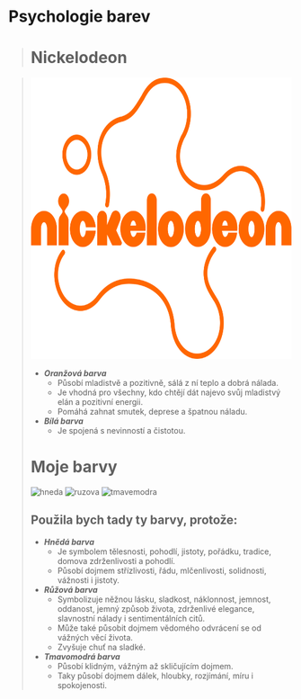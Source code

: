 # Psychologie barev
> # Nickelodeon 
>

> <img src="Nickelodeon.png" width="700" height="500">
>
> - ***Oranžová barva*** 
>     - Působí mladistvě a pozitivně, sálá z ní teplo a dobrá nálada. 
>     - Je vhodná pro všechny, kdo chtějí dát najevo svůj mladistvý elán a pozitivní energii. 
>     - Pomáhá zahnat smutek, deprese a špatnou náladu.
> - ***Bílá barva*** 
>     - Je spojená s nevinností a čistotou.
> 
>
> # Moje barvy
> ![hneda](https://placehold.co/300x300/472103/FFF)
> ![ruzova](https://placehold.co/300x300/F5A1BE/FFF)
> ![tmavemodra](https://placehold.co/300x300/1C2041/FFF)
>
> ## Použila bych tady ty barvy, protože:
> - ***Hnědá barva*** 
>     - Je symbolem tělesnosti, pohodlí, jistoty, pořádku, tradice, domova zdrženlivosti a pohodlí.
>     - Působí dojmem střízlivosti, řádu, mlčenlivosti, solidnosti, vážnosti i jistoty.
> - ***Růžová barva*** 
>     - Symbolizuje něžnou lásku, sladkost, náklonnost, jemnost, oddanost, jemný způsob života, zdrženlivé elegance, slavnostní nálady i sentimentálních citů.
>     - Může také působit dojmem vědomého odvrácení se od vážných věcí života.
>     - Zvyšuje chuť na sladké.
> - ***Tmavomodrá barva*** 
>     - Působí klidným, vážným až skličujícím dojmem.
>     - Taky působí dojmem dálek, hloubky, rozjímání, míru i spokojenosti.